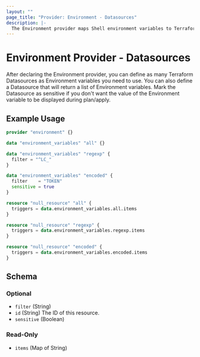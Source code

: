 ```yaml
---
layout: ""
page_title: "Provider: Environment - Datasources"
description: |-
  The Environment provider maps Shell environment variables to Terraform Datasources.
---
```


# Environment Provider - Datasources

After declaring the Environment provider, you can define as many Terraform Datasources as Environment variables you need to use.
You can also define a Datasource that will return a list of Environment variables.
Mark the Datasource as sensitive if you don't want the value of the Environment variable to be displayed during plan/apply.

## Example Usage

```terraform
provider "environment" {}

data "environment_variables" "all" {}

data "environment_variables" "regexp" {
  filter = "^LC_"
}

data "environment_variables" "encoded" {
  filter    = "TOKEN"
  sensitive = true
}

resource "null_resource" "all" {
  triggers = data.environment_variables.all.items
}

resource "null_resource" "regexp" {
  triggers = data.environment_variables.regexp.items
}

resource "null_resource" "encoded" {
  triggers = data.environment_variables.encoded.items
}
```

<!-- schema generated by tfplugindocs -->
## Schema

### Optional

- `filter` (String)
- `id` (String) The ID of this resource.
- `sensitive` (Boolean)

### Read-Only

- `items` (Map of String)